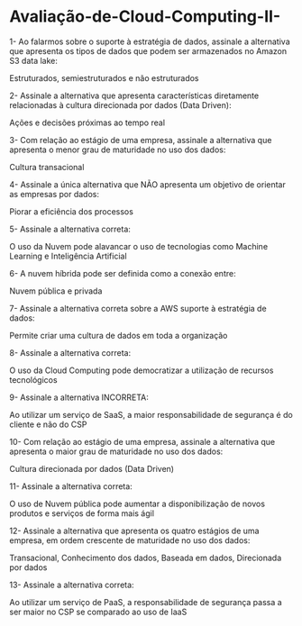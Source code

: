 # Avaliação-de-Cloud-Computing-II-

1- Ao falarmos sobre o suporte à estratégia de dados, assinale a alternativa que apresenta os tipos de dados que podem ser armazenados no Amazon S3 data lake:

Estruturados, semiestruturados e não estruturados 

2- Assinale a alternativa que apresenta características diretamente relacionadas à cultura direcionada por dados (Data Driven):

Ações e decisões próximas ao tempo real

3- Com relação ao estágio de uma empresa, assinale a alternativa que apresenta o menor grau de maturidade no uso dos dados:

Cultura transacional

4- Assinale a única alternativa que NÃO apresenta um objetivo de orientar as empresas por dados:

Piorar a eficiência dos processos

5- Assinale a alternativa correta:

O uso da Nuvem pode alavancar o uso de tecnologias como Machine Learning e Inteligência Artificial

6- A nuvem híbrida pode ser definida como a conexão entre:

Nuvem pública e privada

7- Assinale a alternativa correta sobre a AWS suporte à estratégia de dados:

Permite criar uma cultura de dados em toda a organização

8- Assinale a alternativa correta:

O uso da Cloud Computing pode democratizar a utilização de recursos tecnológicos

9- Assinale a alternativa INCORRETA:

Ao utilizar um serviço de SaaS, a maior responsabilidade de segurança é do cliente e não do CSP

10- Com relação ao estágio de uma empresa, assinale a alternativa que apresenta o maior grau de maturidade no uso dos dados:

Cultura direcionada por dados (Data Driven)

11- Assinale a alternativa correta:

O uso de Nuvem pública pode aumentar a disponibilização de novos produtos e serviços de forma mais ágil

12- Assinale a alternativa que apresenta os quatro estágios de uma empresa, em ordem crescente de maturidade no uso dos dados:

Transacional, Conhecimento dos dados, Baseada em dados, Direcionada por dados 

13- Assinale a alternativa correta:

Ao utilizar um serviço de PaaS, a responsabilidade de segurança passa a ser maior no CSP se comparado ao uso de IaaS


